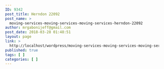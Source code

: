 ```yaml
---
ID: 9342
post_title: Herndon 22092
post_name: >
  moving-services-moving-services-moving-services-herndon-22092
author: mrgabonijeff@gmail.com
post_date: 2018-03-28 01:48:51
layout: page
link: >
  http://localhost/wordpress/moving-services-moving-services-moving-services-herndon-22092/
published: true
tags: [ ]
categories: [ ]
---
```

